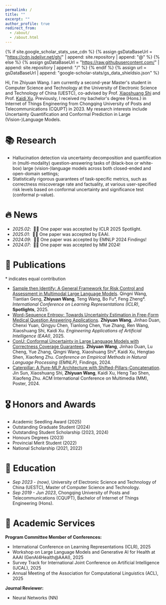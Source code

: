 ```yaml
---
permalink: /
title: ""
excerpt: ""
author_profile: true
redirect_from: 
  - /about/
  - /about.html
---
```


{% if site.google_scholar_stats_use_cdn %}
{% assign gsDataBaseUrl = "https://cdn.jsdelivr.net/gh/" | append: site.repository | append: "@" %}
{% else %}
{% assign gsDataBaseUrl = "https://raw.githubusercontent.com/" | append: site.repository | append: "/" %}
{% endif %}
{% assign url = gsDataBaseUrl | append: "google-scholar-stats/gs_data_shieldsio.json" %}

<span class='anchor' id='about-me'></span>

Hi, I'm Zhiyuan Wang. I am currently a second-year Master's student in Computer Science and Technology at the University of Electronic Science and Technology of China (UESTC), co-advised by Prof. [Xiaoshuang Shi](https://scholar.google.com/citations?user=BWGQt3YAAAAJ&hl=en) and Prof. [Kaidi Xu](https://scholar.google.com/citations?user=lYK0wlsAAAAJ&hl=en). Previously, I received my bachelor's degree (Hons.) in Internet of Things Engineering from Chongqing University of Posts and Telecommunications (CQUPT) in 2023. 
My research interests include Uncertainty Quantification and Conformal Prediction in Large (Vision-)Language Models. 


# 📚 Research
- Hallucination detection via uncertainty decomposition and quantification in (multi-modality) question-answering tasks of (black-box or white-box) large (vision-)language models across both closed-ended and open-domain settings;
- Statistically rigorous guarantees of task-specific metrics, such as correctness miscoverage rate and factuality, at various user-specified risk levels based on conformal uncertainty and significance test (conformal p-value).

# 🔥 News
- *2025.02*: &nbsp;🎉🎉 One paper was accepted by ICLR 2025 Spotlight.
- *2025.01*: &nbsp;🎉🎉 One paper was accepted by EAAI.
- *2024.09*: &nbsp;🎉🎉 One paper was accepted by EMNLP 2024 Findings!
- *2024.07*: &nbsp;🎉🎉 One paper was accepted by MM 2024!

# 📝 Publications
\* indicates equal contribution

- [Sample then Identify: A General Framework for Risk Control and Assessment in Multimodal Large Language Models](https://openreview.net/forum?id=9WYMDgxDac&referrer=%5BAuthor%20Console%5D(%2Fgroup%3Fid%3DICLR.cc%2F2025%2FConference%2FAuthors%23your-submissions)). Qingni Wang, Tiantian Geng, **Zhiyuan Wang**, Teng Wang, Bo Fu*, Feng Zheng*. *International Conference on Learning Representations (ICLR)*, **Spotlights**, 2025.
- [Word-Sequence Entropy: Towards Uncertainty Estimation in Free-Form Medical Question Answering Applications](https://www.sciencedirect.com/science/article/abs/pii/S0952197624017111). **Zhiyuan Wang**, Jinhao Duan, Chenxi Yuan, Qingyu Chen, Tianlong Chen, Yue Zhang, Ren Wang, Xiaoshuang Shi, Kaidi Xu. *Engineering Applications of Artificial Intelligence (EAAI)*, 2025.
- [ConU: Conformal Uncertainty in Large Language Models with Correctness Coverage Guarantees](https://aclanthology.org/2024.findings-emnlp.404/). **Zhiyuan Wang**, Jinhao Duan, Lu Cheng, Yue Zhang, Qingni Wang, Xiaoshuang Shi*, Kaidi Xu, Hengtao Shen, Xiaofeng Zhu. *Conference on Empirical Methods in Natural Language Processing (EMNLP)*, Findings, 2024.
- [Caterpillar: A Pure-MLP Architecture with Shifted-Pillars-Concatenation](https://dl.acm.org/doi/10.1145/3664647.3680809). Jin Sun, Xiaoshuang Shi, **Zhiyuan Wang**, Kaidi Xu, Heng Tao Shen, Xiaofeng Zhu. ACM International Conference on Multimedia (MM), Poster, 2024.


# 🎖 Honors and Awards
- Academic Seedling Award (2025)
- Outstanding Graduate Student (2024)
- Outstanding Student Scholarship (2023, 2024)
- Honours Degrees (2023)
- Provincial Merit Student (2022)
- National Scholarship (2021, 2022)

# 📖 Education
- *Sep 2023 - (now)*, University of Electronic Science and Technology of China (UESTC), Master of Computer Science and Technology.
- *Sep 2019 - Jun 2023*, Chongqing University of Posts and Telecommunications (CQUPT), Bachelor of Internet of Things Engineering (Hons).

# 💬 Academic Services
**Program Committee Member of Conferences:**
- International Conference on Learning Representations (ICLR), 2025
- Workshop on Large Language Models and Generative AI for Health at AAAI (GenAI4Health@AAAI), 2025
- Survey Track for International Joint Conference on Artificial Intelligence (IJCAL), 2025
- Annual Meeting of the Association for Computational Linguistics (ACL), 2025

**Journal Reviewer:**
- Neural Networks (NN)

